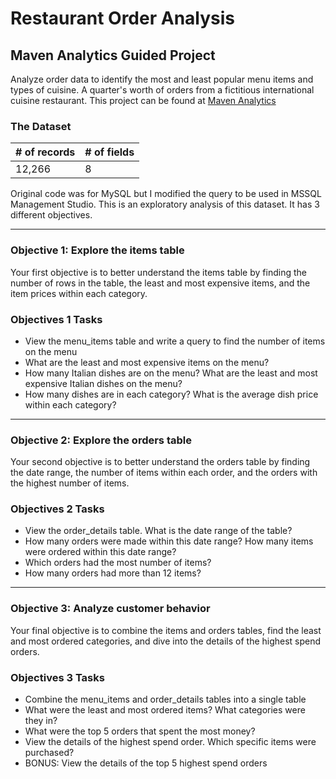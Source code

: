 # Restaurant Order Analysis

## Maven Analytics Guided Project

Analyze order data to identify the most and least popular menu items and types of cuisine. A quarter's worth of orders from a fictitious international cuisine restaurant. This project can be found at [Maven Analytics](https://app.mavenanalytics.io/guided-projects/d7167b45-6317-49c9-b2bb-42e2a9e9c0bc)

### The Dataset

| # of records | # of fields|
|--------------|------------|
| 12,266       |     8      |

Original code was for MySQL but I modified the query to be used in MSSQL Management Studio. This is an exploratory analysis of this dataset. It has 3 different objectives.

---

### Objective 1: Explore the items table

Your first objective is to better understand the items table by finding the number of rows in the table, the least and most expensive items, and the item prices within each category.

### Objectives 1 Tasks

* View the menu_items table and write a query to find the number of items on the menu
* What are the least and most expensive items on the menu?
* How many Italian dishes are on the menu? What are the least and most expensive Italian dishes on the menu?
* How many dishes are in each category? What is the average dish price within each category?

---

### Objective 2: Explore the orders table

Your second objective is to better understand the orders table by finding the date range, the number of items within each order, and the orders with the highest number of items.

### Objectives 2 Tasks

* View the order_details table. What is the date range of the table?
* How many orders were made within this date range? How many items were ordered within this date range?
* Which orders had the most number of items?
* How many orders had more than 12 items?

---

### Objective 3: Analyze customer behavior

Your final objective is to combine the items and orders tables, find the least and most ordered categories, and dive into the details of the highest spend orders.

### Objectives 3 Tasks

* Combine the menu_items and order_details tables into a single table
* What were the least and most ordered items? What categories were they in?
* What were the top 5 orders that spent the most money?
* View the details of the highest spend order. Which specific items were purchased?
* BONUS: View the details of the top 5 highest spend orders
